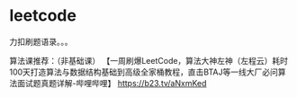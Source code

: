 # leetcode

力扣刷题语录。。。

算法课推荐：（非基础课）
【一周刷爆LeetCode，算法大神左神（左程云）耗时100天打造算法与数据结构基础到高级全家桶教程，直击BTAJ等一线大厂必问算法面试题真题详解-哔哩哔哩】 https://b23.tv/aNxmKed

